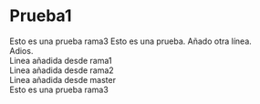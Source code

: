 # Prueba1
Esto es una prueba rama3
Esto es una prueba.
Añado otra línea.
<br>
Adios.
<br>
Linea añadida desde rama1
<br>
Linea añadida desde rama2
<br>
Linea añadida desde master
<br>
Esto es una prueba rama3
